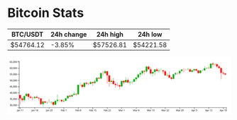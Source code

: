 # Bitcoin Stats

BTC/USDT|24h change|24h high|24h low|
|---|---|---|---|
|$54764.12|-3.85%|$57526.81|$54221.58|

<img src="./chart.svg">
